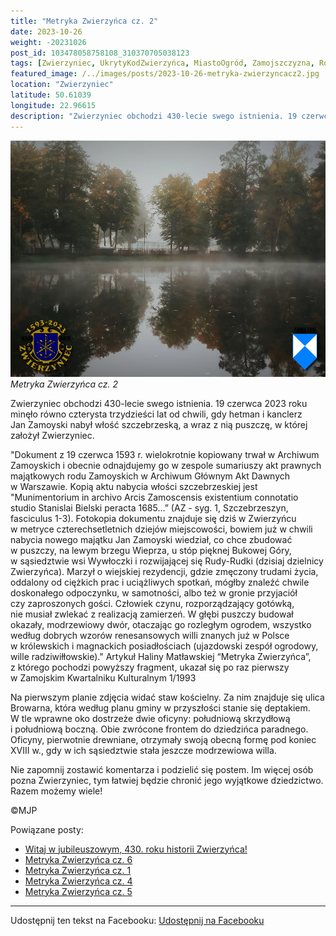 ```yaml
---
title: "Metryka Zwierzyńca cz. 2"
date: 2023-10-26
weight: -20231026
post_id: 103478058758108_310370705038123
tags: [Zwierzyniec, UkrytyKodZwierzyńca, MiastoOgród, Zamojszczyzna, Roztocze, Lubelskie, villarestituta, turystyka, dziedzictwo, zabytki, krajobrazy, TajemnicePrzeszłości, PodróżeWczasie, MagiczneMiejsce]
featured_image: /../images/posts/2023-10-26-metryka-zwierzyncacz2.jpg
location: "Zwierzyniec"
latitude: 50.61039
longitude: 22.96615
description: "Zwierzyniec obchodzi 430-lecie swego istnienia. 19 czerwca 2023 roku minęło równo czterysta trzydzieści lat od chwili, gdy hetman i kanclerz Jan Zamoy..."
---
```


![Metryka Zwierzyńca cz. 2](/images/posts/2023-10-26-metryka-zwierzyncacz2.jpg)
*Metryka Zwierzyńca cz. 2*

Zwierzyniec obchodzi 430-lecie swego istnienia. 19 czerwca 2023 roku minęło równo czterysta trzydzieści lat od chwili, gdy hetman i kanclerz Jan Zamoyski nabył włość szczebrzeską, a wraz z nią puszczę, w której założył Zwierzyniec.

"Dokument z 19 czerwca 1593 r. wielokrotnie kopiowany trwał w Archiwum Zamoyskich i obecnie odnajdujemy go w zespole sumariuszy akt prawnych majątkowych rodu Zamoyskich w Archiwum Głównym Akt Dawnych w Warszawie. Kopią aktu nabycia włości szczebrzeskiej jest "Munimentorium in archivo Arcis Zamoscensis existentium connotatio studio Stanislai Bielski peracta 1685...” (AZ - syg. 1, Szczebrzeszyn, fasciculus 1-3). Fotokopia dokumentu znajduje się dziś w Zwierzyńcu w metryce czterechsetletnich dziejów miejscowości, bowiem już w chwili nabycia nowego majątku Jan Zamoyski wiedział, co chce zbudować w puszczy, na lewym brzegu Wieprza, u stóp pięknej Bukowej Góry, w sąsiedztwie wsi Wywłoczki i rozwijającej się Rudy-Rudki (dzisiaj dzielnicy Zwierzyńca). Marzył o wiejskiej rezydencji, gdzie zmęczony trudami życia, oddalony od ciężkich prac i uciążliwych spotkań, mógłby znaleźć chwile doskonałego odpoczynku, w samotności, albo też w gronie przyjaciół czy zaproszonych gości. Człowiek czynu, rozporządzający gotówką, nie musiał zwlekać z realizacją zamierzeń. W głębi puszczy budował okazały, modrzewiowy dwór, otaczając go rozległym ogrodem, wszystko według dobrych wzorów renesansowych willi znanych już w Polsce w królewskich i magnackich posiadłościach (ujazdowski zespół ogrodowy, wille radziwiłłowskie)."
Artykuł Haliny Matławskiej “Metryka Zwierzyńca”, z którego pochodzi powyższy fragment, ukazał się po raz pierwszy w Zamojskim Kwartalniku Kulturalnym 1/1993

Na pierwszym planie zdjęcia widać staw kościelny. Za nim znajduje się ulica Browarna, która według planu gminy w przyszłości stanie się deptakiem. W tle wprawne oko dostrzeże dwie oficyny: południową skrzydłową i południową boczną. Obie zwrócone frontem do dziedzińca paradnego. Oficyny, pierwotnie drewniane, otrzymały swoją obecną formę pod koniec XVIII w., gdy w ich sąsiedztwie stała jeszcze modrzewiowa willa.

Nie zapomnij zostawić komentarza i podzielić się postem. Im więcej osób pozna Zwierzyniec, tym łatwiej będzie chronić jego wyjątkowe dziedzictwo. Razem możemy wiele!



©MJP

Powiązane posty:
- [Witaj w jubileuszowym, 430. roku historii Zwierzyńca!](/posts/Witaj-w-jubileuszowym-430-roku-historii-Zwierzynca)
- [Metryka Zwierzyńca cz. 6](/posts/Metryka-Zwierzynca-cz-6)
- [Metryka Zwierzyńca cz. 1](/posts/Metryka-Zwierzynca-cz-1)
- [Metryka Zwierzyńca cz. 4](/posts/Metryka-Zwierzynca-cz-4)
- [Metryka Zwierzyńca cz. 5](/posts/Metryka-Zwierzynca-cz-5)


---

Udostępnij ten tekst na Facebooku:
[Udostępnij na Facebooku](https://www.facebook.com/sharer/sharer.php?u=https://stowarzyszeniewachniewskiej.pl/posts/Metryka-Zwierzynca-cz-2)

<script type="application/ld+json">
{
  "@context": "https://schema.org",
  "@type": "BlogPosting",
  "headline": "Metryka Zwierzyńca cz. 2",
  "datePublished": "2023-10-26",
  "dateModified": "2023-10-26",
  "author": {
    "@type": "Person",
    "name": "Michał Jan Patyk"
  },
  "publisher": {
    "@type": "Organization",
    "name": "Stowarzyszenie im. Aleksandry Wachniewskiej",
    "logo": {
      "@type": "ImageObject",
      "url": "https://stowarzyszeniewachniewskiej.pl/images/logo/logo.svg"
    }
  },
  "mainEntityOfPage": {
    "@type": "WebPage",
    "@id": "https://stowarzyszeniewachniewskiej.pl/posts/Metryka-Zwierzynca-cz-2"
  },
  "image": {
    "@type": "ImageObject",
    "url": "https://stowarzyszeniewachniewskiej.pl/images/posts/2023-10-26-metryka-zwierzyncacz2.jpg"
  },
  "articleSection": "Dziedzictwo Kulturowe i Zabytki",
  "keywords": "Zwierzyniec, UkrytyKodZwierzyńca, MiastoOgród, Zamojszczyzna, Roztocze, Lubelskie, villarestituta, turystyka, dziedzictwo, zabytki, krajobrazy, TajemnicePrzeszłości, PodróżeWczasie, MagiczneMiejsce",
  "wordCount": 311,
  "articleBody": "Zwierzyniec obchodzi 430-lecie swego istnienia. 19 czerwca 2023 roku minęło równo czterysta trzydzieści lat od chwili, gdy hetman i kanclerz Jan Zamoyski nabył włość szczebrzeską, a wraz z nią puszczę, w której założył Zwierzyniec.\n\n\"Dokument z 19 czerwca 1593 r. wielokrotnie kopiowany trwał w Archiwum Zamoyskich i obecnie odnajdujemy go w zespole sumariuszy akt prawnych majątkowych rodu Zamoyskich w Archiwum Głównym Akt Dawnych w Warszawie. Kopią aktu nabycia włości szczebrzeskiej jest \"Munimentorium in archivo Arcis Zamoscensis existentium connotatio studio Stanislai Bielski peracta 1685...” (AZ - syg. 1, Szczebrzeszyn, fasciculus 1-3). Fotokopia dokumentu znajduje się dziś w Zwierzyńcu w metryce czterechsetletnich dziejów miejscowości, bowiem już w chwili nabycia nowego majątku Jan Zamoyski wiedział, co chce zbudować w puszczy, na lewym brzegu Wieprza, u stóp pięknej Bukowej Góry, w sąsiedztwie wsi Wywłoczki i rozwijającej się Rudy-Rudki (dzisiaj dzielnicy Zwierzyńca). Marzył o wiejskiej rezydencji, gdzie zmęczony trudami życia, oddalony od ciężkich prac i uciążliwych spotkań, mógłby znaleźć chwile doskonałego odpoczynku, w samotności, albo też w gronie przyjaciół czy zaproszonych gości. Człowiek czynu, rozporządzający gotówką, nie musiał zwlekać z realizacją zamierzeń. W głębi puszczy budował okazały, modrzewiowy dwór, otaczając go rozległym ogrodem, wszystko według dobrych wzorów renesansowych willi znanych już w Polsce w królewskich i magnackich posiadłościach (ujazdowski zespół ogrodowy, wille radziwiłłowskie).\"\nArtykuł Haliny Matławskiej “Metryka Zwierzyńca”, z którego pochodzi powyższy fragment, ukazał się po raz pierwszy w Zamojskim Kwartalniku Kulturalnym 1/1993\n\nNa pierwszym planie zdjęcia widać staw kościelny. Za nim znajduje się ulica Browarna, która według planu gminy w przyszłości stanie się deptakiem. W tle wprawne oko dostrzeże dwie oficyny: południową skrzydłową i południową boczną. Obie zwrócone frontem do dziedzińca paradnego. Oficyny, pierwotnie drewniane, otrzymały swoją obecną formę pod koniec XVIII w., gdy w ich sąsiedztwie stała jeszcze modrzewiowa willa.\n\nNie zapomnij zostawić komentarza i podzielić się postem. Im więcej osób pozna Zwierzyniec, tym łatwiej będzie chronić jego wyjątkowe dziedzictwo. Razem możemy wiele!\n\n             \n\n©MJP",
  "description": "Odkryj piękno Zwierzyńca i jego zabytki.",
  "copyrightHolder": {
    "@type": "Person",
    "name": "Michał Jan Patyk"
  }
}
</script>
<script type="application/ld+json">
{
  "@context": "https://schema.org",
  "@type": "BreadcrumbList",
  "itemListElement": [
    {
      "@type": "ListItem",
      "position": 1,
      "name": "Home",
      "item": "https://stowarzyszeniewachniewskiej.pl"
    },
    {
      "@type": "ListItem",
      "position": 2,
      "name": "posts",
      "item": "https://stowarzyszeniewachniewskiej.pl/posts"
    },
    {
      "@type": "ListItem",
      "position": 3,
      "name": "Metryka Zwierzyńca cz. 2",
      "item": "https://stowarzyszeniewachniewskiej.pl/posts/Metryka-Zwierzynca-cz-2"
    }
  ]
}
</script>
